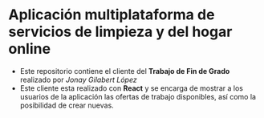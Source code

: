 # Aplicación multiplataforma de servicios de limpieza y del hogar online

- Este repositorio contiene el cliente del **Trabajo de Fin de Grado** realizado por *Jonay Gilabert López*
- Este cliente esta realizado con **React** y se encarga de mostrar a los usuarios de la aplicación las ofertas de trabajo disponibles, así como la posibilidad de crear nuevas.
